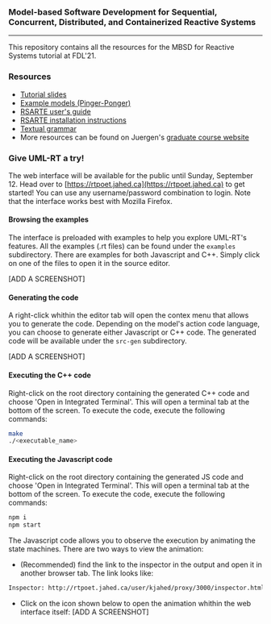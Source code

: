 ### Model-based Software Development for Sequential, Concurrent, Distributed, and Containerized Reactive Systems
---

This repository contains all the resources for the MBSD for Reactive Systems
tutorial at FDL'21.

### Resources 
- [Tutorial slides]()
- [Example models (Pinger-Ponger)]()
- [RSARTE user's guide](https://rsarte.hcldoc.com/help/nav/26)
- [RSARTE installation instructions](http://jahed.ca/rsarte)
- [Textual grammar](https://github.com/kjahed/rtpoet-dsl/blob/master/ca.jahed.rtpoet.dsl/src/main/java/ca/jahed/rtpoet/dsl/Rt.xtext)  
- More resources can be found on Juergen's [graduate course website](https://research.cs.queensu.ca/home/dingel/cisc836_W21/index.html)

### Give UML-RT a try!
The web interface will be available for the public until Sunday, September 12. Head over to [https://rtpoet.jahed.ca](https://rtpoet.jahed.ca) to get started!
You can use any username/password combination to login. Note that the interface works best with Mozilla Firefox.

#### Browsing the examples
The interface is preloaded with examples to help you explore UML-RT's features. All the examples (.rt files) can be found under the ```examples``` subdirectory. There are examples for both Javascript and C++. Simply click on one of the files to open it in the source editor.

[ADD A SCREENSHOT]

#### Generating the code
A right-click whithin the editor tab will open the contex menu that allows you to generate the code. Depending on the model's action code language, you can choose to generate either Javascript or C++ code. The generated code will be available under the ```src-gen``` subdirectory.

[ADD A SCREENSHOT]

#### Executing the C++ code
Right-click on the root directory containing the generated C++ code and choose 'Open in Integrated Terminal'. This will open a terminal tab at the bottom of the screen. To execute the code, execute the following commands:
```bash
make
./<executable_name>
```

#### Executing the Javascript code
Right-click on the root directory containing the generated JS code and choose 'Open in Integrated Terminal'. This will open a terminal tab at the bottom of the screen. To execute the code, execute the following commands:
```bash
npm i
npm start
```

The Javascript code allows you to observe the execution by animating the state machines. There are two ways to view the animation:

- (Recommended) find the link to the inspector in the output and open it in another browser tab. The link looks like:
```bash
Inspector: http://rtpoet.jahed.ca/user/kjahed/proxy/3000/inspector.html?server=rtpoet.jahed.ca/user/kjahed/proxy/8801
```

- Click on the icon shown below to open the animation whithin the web interface itself:
[ADD A SCREENSHOT]